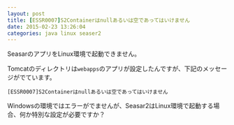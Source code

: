 ```yaml
---
layout: post
title: [ESSR0007]S2Containerはnullあるいは空であってはいけません
date: 2015-02-23 13:26:04
categories: java linux seaser2
---
```

<!-- {% raw %} -->
<p>SeasarのアプリをLinux環境で起動できません。</p>

<p>Tomcatのディレクトリは<code>webapps</code>のアプリが設定したんですが、下記のメッセージがでています。</p>

<pre><code>[ESSR0007]S2Containerはnullあるいは空であってはいけません
</code></pre>

<p>Windowsの環境ではエラーがでませんが、Seasar2はLinux環境で起動する場合、何か特別な設定が必要ですか？</p>
<!-- {% endraw %} -->

